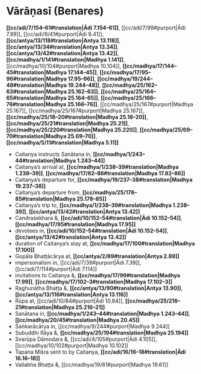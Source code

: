 # Vārāṇasī (Benares)

**[[cc/adi/7/154–61#translation|Ādi 7.154–61]]**, [[cc/adi/7/99#purport|Ādi 7.99]], [[cc/adi/9/41#purport|Ādi 9.41]], **[[cc/antya/13/118#translation|Antya 13.118]]**, **[[cc/antya/13/34#translation|Antya 13.34]]**, **[[cc/antya/13/42#translation|Antya 13.42]]**, **[[cc/madhya/1/141#translation|Madhya 1.141]]**, [[cc/madhya/10/104#purport|Madhya 10.104]], **[[cc/madhya/17/144–45#translation|Madhya 17.144–45]]**, **[[cc/madhya/17/95–96#translation|Madhya 17.95–96]]**, **[[cc/madhya/19/244–48#translation|Madhya 19.244–48]]**, **[[cc/madhya/25/162–63#translation|Madhya 25.162–63]]**, **[[cc/madhya/25/164–65#translation|Madhya 25.164–65]]**, **[[cc/madhya/25/166–76#translation|Madhya 25.166–76]]**, [[cc/madhya/25/167#purport|Madhya 25.167]], [[cc/madhya/25/167#purport|Madhya 25.167]], **[[cc/madhya/25/18–20#translation|Madhya 25.18–20]]**, **[[cc/madhya/25/21#translation|Madhya 25.21]]**, **[[cc/madhya/25/220#translation|Madhya 25.220]]**, **[[cc/madhya/25/69–70#translation|Madhya 25.69–70]]**, **[[cc/madhya/5/11#translation|Madhya 5.11]]**

* Caitanya instructs Sanātana in, **[[cc/madhya/1/243–44#translation|Madhya 1.243–44]]**
* Caitanya’s arrival at, **[[cc/madhya/1/238–39#translation|Madhya 1.238–39]]**, **[[cc/madhya/17/82–86#translation|Madhya 17.82–86]]**
* Caitanya’s departure for, **[[cc/madhya/19/237–38#translation|Madhya 19.237–38]]**
* Caitanya’s departure from, **[[cc/madhya/25/178–85#translation|Madhya 25.178–85]]**
* Caitanya’s trip to, **[[cc/madhya/1/238–39#translation|Madhya 1.238–39]]**, **[[cc/antya/13/42#translation|Antya 13.42]]**
* Candraśekhara &, **[[cc/adi/10/152–54#translation|Ādi 10.152–54]]**, **[[cc/madhya/17/95#translation|Madhya 17.95]]**
* devotees in, **[[cc/adi/10/152–54#translation|Ādi 10.152–54]]**, **[[cc/antya/13/42#translation|Antya 13.42]]**
* duration of Caitanya’s stay at, **[[cc/madhya/17/100#translation|Madhya 17.100]]**
* Gopāla Bhaṭṭācārya at, **[[cc/antya/2/89#translation|Antya 2.89]]**
* impersonalism in, [[cc/adi/7/39#purport|Ādi 7.39]], [[cc/adi/7/114#purport|Ādi 7.114]]
* invitations to Caitanya &, **[[cc/madhya/17/99#translation|Madhya 17.99]]**, **[[cc/madhya/17/102–3#translation|Madhya 17.102–3]]**
* Raghunātha Bhaṭṭa &, **[[cc/antya/13/90#translation|Antya 13.90]]**, **[[cc/antya/13/116#translation|Antya 13.116]]**
* Rūpa at, [[cc/adi/10/84#purport|Ādi 10.84]], **[[cc/madhya/25/216–21#translation|Madhya 25.216–21]]**
* Sanātana in, **[[cc/madhya/1/243–44#translation|Madhya 1.243–44]]**, **[[cc/madhya/20/45#translation|Madhya 20.45]]**
* Śaṅkarācārya in, [[cc/madhya/9/244#purport|Madhya 9.244]]
* Subuddhi Rāya &, **[[cc/madhya/25/194#translation|Madhya 25.194]]**
* Svarūpa Dāmodara &, [[cc/adi/4/105#purport|Ādi 4.105]], [[cc/madhya/10/102#purport|Madhya 10.102]]
* Tapana Miśra sent to by Caitanya, **[[cc/adi/16/16–18#translation|Ādi 16.16–18]]**
* Vallabha Bhaṭṭa &, [[cc/madhya/19/61#purport|Madhya 19.61]]
